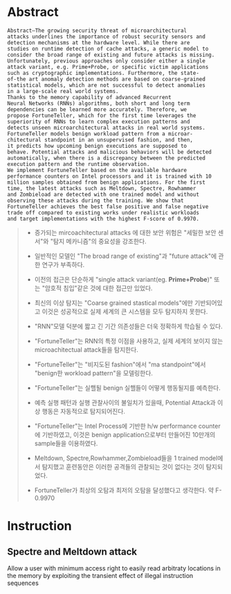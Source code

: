 # Abstract
```
Abstract—The growing security threat of microarchitectural
attacks underlines the importance of robust security sensors and
detection mechanisms at the hardware level. While there are
studies on runtime detection of cache attacks, a generic model to
consider the broad range of existing and future attacks is missing.
Unfortunately, previous approaches only consider either a single
attack variant, e.g. Prime+Probe, or specific victim applications
such as cryptographic implementations. Furthermore, the state-
of-the art anomaly detection methods are based on coarse-grained
statistical models, which are not successful to detect anomalies
in a large-scale real world systems.
Thanks to the memory capability of advanced Recurrent
Neural Networks (RNNs) algorithms, both short and long term
dependencies can be learned more accurately. Therefore, we
propose FortuneTeller, which for the first time leverages the
superiority of RNNs to learn complex execution patterns and
detects unseen microarchitectural attacks in real world systems.
FortuneTeller models benign workload pattern from a microar-
chitectural standpoint in an unsupervised fashion, and then,
it predicts how upcoming benign executions are supposed to
behave. Potential attacks and malicious behaviors will be detected
automatically, when there is a discrepancy between the predicted
execution pattern and the runtime observation.
We implement FortuneTeller based on the available hardware
performance counters on Intel processors and it is trained with 10
million samples obtained from benign applications. For the first
time, the latest attacks such as Meltdown, Spectre, Rowhammer
and Zombieload are detected with one trained model and without
observing these attacks during the training. We show that
FortuneTeller achieves the best false positive and false negative
trade off compared to existing works under realistic workloads
and target implementations with the highest F-score of 0.9970.
```

> * 증가되는 mircoachitectural attacks 에 대한 보안 위험은 "세밀한 보안 센서"와 "탐지 메카니즘"의 중요성을 강조한다.  
> * 일반적인 모델인 "The broad range of existing"과 "future attack"에 관한 연구가 부족하다.   
> * 이전의 접근은 단순하게 "single attack variant(eg. **Prime+Probe**)" 또는 "암호적 침입"같은 것에 대한 접근만 있었다.  
> * 최신의 이상 탐지는 "Coarse grained stastical models"에만 기반되어있고 이것은 성공적으로 실제 세계의 큰 시스템을 모두 탐지하지 못한다.  
>  
> * "RNN"모델 덕분에 짧고 긴 기간 의존성들은 더욱 정확하게 학습될 수 있다.
> * "FortuneTeller"는 RNN의 특정 이점을 사용하고, 실제 세계의 보이지 않는 microachitectual attack들을 탐지한다.
> * "FortuneTeller"는 "비지도된 fashion"에서 "ma standpoint"에서 "benign한 workload pattern"을 모델링한다. 
> * "FortuneTeller"는 실핼될 benign 실핼들이 어떻게 행동될지를 예측한다.  
> * 예측 실행 패턴과 실행 관찰사이의 불일치가 있을때, Potential Attack과 이상 행동은 자동적으로 탐지되어진다.  
>  
> * "FortuneTeller"는 Intel Process에 기반한 h/w performance counter에 기반하였고, 이것은 benign application으로부터 만들어진 10만개의 sample들을 이용하였다.  
> * Meltdown, Spectre,Rowhammer,Zombieload들을 1 trained model에서 탐지했고 훈련동안은 이러한 공격들의 관찰되는 것이 없다는 것이 탐지되었다.  
> * FortuneTeller가 최상의 오탐과 최저의 오탐을 달성했다고 생각한다. 약 F-0.9970

# Instruction
## Spectre and Meltdown attack 
Allow a user with minimum access right to easily read arbitraty locations in the memory by exploiting the transient effect of illegal instruction sequences
